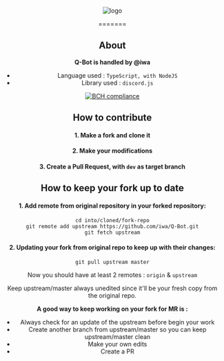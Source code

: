 <div align="center">
<p align="center">
    <img src="https://storage.googleapis.com/iwa-bucket/img/q-bot_logo.png" alt="logo"/>

=======
## About

**Q-Bot is handled by @iwa**

- Language used : `TypeScript, with NodeJS`
- Library used : `discord.js`

[![BCH compliance](https://bettercodehub.com/edge/badge/iwa/Q-Bot?branch=master)](https://bettercodehub.com/)

## How to contribute

#### 1. Make a fork and clone it
#### 2. Make your modifications
#### 3. Create a Pull Request, with `dev` as target branch

## How to keep your fork up to date

#### 1. Add remote from original repository in your forked repository:

    cd into/cloned/fork-repo
    git remote add upstream https://github.com/iwa/Q-Bot.git
    git fetch upstream

#### 2. Updating your fork from original repo to keep up with their changes:

    git pull upstream master

Now you should have at least 2 remotes : `origin` & `upstream`

Keep upstream/master always unedited since it'll be your fresh copy from the original repo.

**A good way to keep working on your fork for MR is :**

- Always check for an update of the upstream before begin your work
- Create another branch from upstream/master so you can keep upstream/master clean
- Make your own edits
- Create a PR